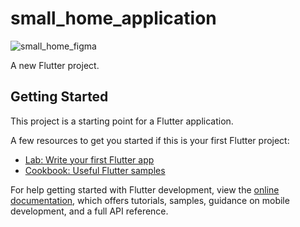 # small_home_application
![small_home_figma](https://github.com/shakibhoseen/innovainfosys/assets/61150626/47ed751e-4d59-42a6-b2b2-cfc7f935a0f7)

A new Flutter project.

## Getting Started

This project is a starting point for a Flutter application.

A few resources to get you started if this is your first Flutter project:

- [Lab: Write your first Flutter app](https://docs.flutter.dev/get-started/codelab)
- [Cookbook: Useful Flutter samples](https://docs.flutter.dev/cookbook)

For help getting started with Flutter development, view the
[online documentation](https://docs.flutter.dev/), which offers tutorials,
samples, guidance on mobile development, and a full API reference.
